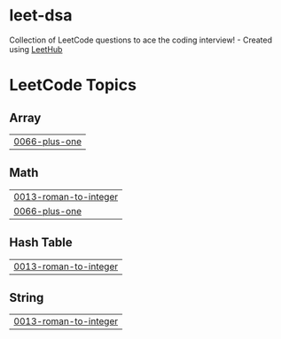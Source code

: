 # leet-dsa
Collection of LeetCode questions to ace the coding interview! - Created using [LeetHub](https://github.com/QasimWani/LeetHub)

<!---LeetCode Topics Start-->
# LeetCode Topics
## Array
|  |
| ------- |
| [0066-plus-one](https://github.com/tbanguot/leet-dsa/tree/master/0066-plus-one) |
## Math
|  |
| ------- |
| [0013-roman-to-integer](https://github.com/tbanguot/leet-dsa/tree/master/0013-roman-to-integer) |
| [0066-plus-one](https://github.com/tbanguot/leet-dsa/tree/master/0066-plus-one) |
## Hash Table
|  |
| ------- |
| [0013-roman-to-integer](https://github.com/tbanguot/leet-dsa/tree/master/0013-roman-to-integer) |
## String
|  |
| ------- |
| [0013-roman-to-integer](https://github.com/tbanguot/leet-dsa/tree/master/0013-roman-to-integer) |
<!---LeetCode Topics End-->